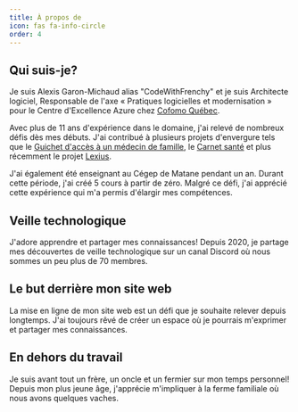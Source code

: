 ```yaml
---
title: À propos de
icon: fas fa-info-circle
order: 4
---
```


## Qui suis-je?

Je suis Alexis Garon-Michaud alias "CodeWithFrenchy" et je suis Architecte logiciel, Responsable de l'axe « Pratiques logicielles et modernisation » pour le Centre d'Excellence Azure chez [Cofomo Québec](https://www.cofomo.com/fr).

Avec plus de 11 ans d'expérience dans le domaine, j'ai relevé de nombreux défis dès mes débuts. J'ai contribué à plusieurs projets d'envergure tels que le [Guichet d'accès à un médecin de famille](https://www4.prod.ramq.gouv.qc.ca/GRL/LM_GuichAccesMdFamCitoy/fr), le [Carnet santé](https://carnetsante.gouv.qc.ca/portail) et plus récemment le projet [Lexius](https://www.quebec.ca/nouvelles/actualites/details/lancement-du-programme-lexius-une-avancee-pour-lacces-a-la-justice).

J'ai également été enseignant au Cégep de Matane pendant un an. Durant cette période, j'ai créé 5 cours à partir de zéro. Malgré ce défi, j'ai apprécié cette expérience qui m'a permis d'élargir mes compétences.

## Veille technologique

J'adore apprendre et partager mes connaissances! Depuis 2020, je partage mes découvertes de veille technologique sur un canal Discord où nous sommes un peu plus de 70 membres.

## Le but derrière mon site web

La mise en ligne de mon site web est un défi que je souhaite relever depuis longtemps. J'ai toujours rêvé de créer un espace où je pourrais m'exprimer et partager mes connaissances.

## En dehors du travail

Je suis avant tout un frère, un oncle et un fermier sur mon temps personnel! Depuis mon plus jeune âge, j'apprécie m'impliquer à la ferme familiale où nous avons quelques vaches.
